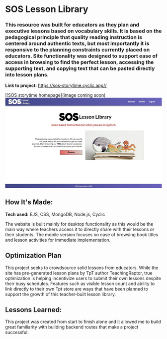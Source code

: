 # SOS Lesson Library

### This resource was built for educators as they plan and executive lessons based on vocabulary skills. It is based on the pedagogical principle that quality reading instruction is centered around authentic texts, but most importantly it is responsive to the planning constraints currently placed on educators. Site functionality was designed to support ease of access in browsing to find the perfect lesson, accessing the supporting text, and copying text that can be pasted directly into lesson plans.

**Link to project:** https://sos-storytime.cyclic.app//


![SOS storytime homepage](image coming soon)
![score card with names and current scores](https://github.com/lfrendahl/sos-storytime/blob/980a95ed067e001c716c2b6a585b32af3d400538/public/imgs/sos-lessonlibrary.jpg)

## How It's Made:

**Tech used:** EJS, CSS, MongoDB, Node.js, Cyclic

The website is built mainly for desktop functionality as this would be the main way where teachers access it to directly share with their lessons or their students. The mobile version focuses on ease of browsing book titles and lesson activities for immediate implementation.

## Optimization Plan

This project seeks to crowdsource solid lessons from educators. While the site has pre-generated lesson plans by TpT author TeachingRaptor, true optimization is helping incentivize users to submit their own lessons despite their busy schedules. Features such as visible lesson count and ability to link directly to their own Tpt store are ways that have been planned to support the growth of this teacher-built lesson library. 

## Lessons Learned:

This project was created from start to finish alone and it allowed me to build great familiarity with building backend routes that make a project successful. 
